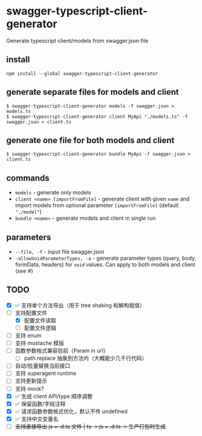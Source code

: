 # swagger-typescript-client-generator

Generate typescript client/models from swagger.json file

## install

```
npm install --global swagger-typescript-client-generator
```

## generate separate files for models and client

```
$ swagger-typescript-client-generator models -f swagger.json > models.ts
$ swagger-typescript-client-generator client MyApi "./models.ts" -f swagger.json > client.ts
```

## generate one file for both models and client

```
$ swagger-typescript-client-generator bundle MyApi -f swagger.json > client.ts
```

## commands

- `models` - generate only models
- `client <name> [importFromFile]` - generate client with given `name` and import models from optional parameter `[importFromFile]` (default `"./model"`)
- `bundle <name>` - generate models and client in single run

## parameters

- `--file, -f` - input file swagger.json
- `-allowVoidParameterTypes, -a` - generate parameter types (query, body, formData, headers) for `void` values.
  Can apply to both models and client (see #)

## TODO

- [x] ✅ 支持单个方法导出（用于 tree shaking 和解构赋值）
- [ ] 支持配置文件
  - [x] 配置文件读取
  - [ ] 配置文件逻辑
- [ ] 支持 enum
- [ ] 支持 mustache 模版
- [ ] 函数参数格式兼容目前（Param in url）
  - [ ] path.replace 抽象到方法内（大概能少几千行代码）
- [ ] 自动/批量替换当前接口
- [ ] 支持 superagent runtime
- [ ] 支持更新提示
- [ ] 支持 mock?
- [x] ✅ 生成 client API/type 顺序调整
- [x] ✅ 保留函数/字段注释
- [x] ✅ 请求函数参数格式优化，默认不传 undefined
- [x] ✅ 支持中文变量名
- [ ] ~~支持直接导出 js + .d.ts 文件 | ts -> js + .d.ts -> 生产打包时生成~~
